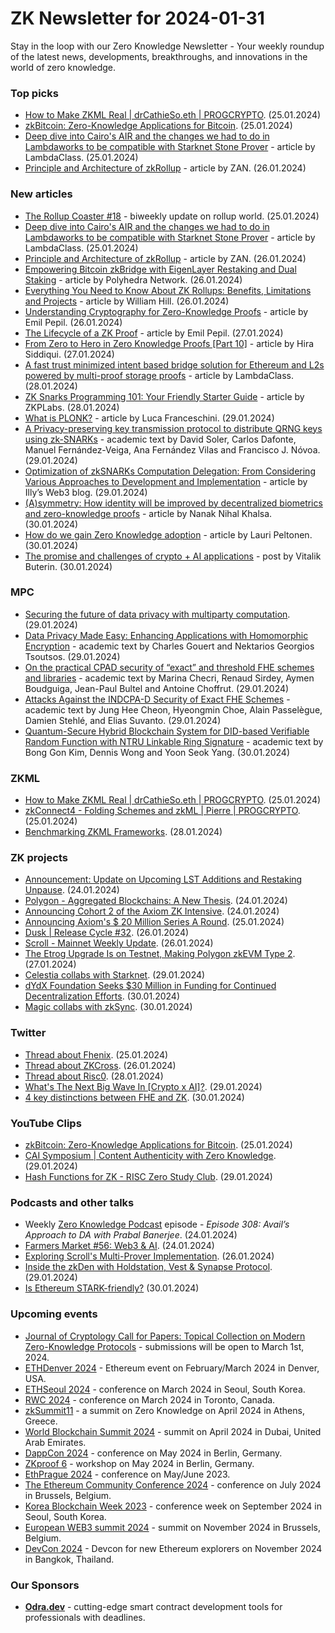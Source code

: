 # ZK Newsletter for 2024-01-31
Stay in the loop with our Zero Knowledge Newsletter - Your weekly roundup of the latest news, developments, breakthroughs, and innovations in the world of zero knowledge.

### Top picks
* [How to Make ZKML Real | drCathieSo.eth | PROGCRYPTO](https://www.youtube.com/watch?v=Oaps00Mgvy0). (25.01.2024)
* [zkBitcoin: Zero-Knowledge Applications for Bitcoin](https://www.youtube.com/watch?v=2a0UYT5nbEA). (25.01.2024)
* [Deep dive into Cairo's AIR and the changes we had to do in Lambdaworks to be compatible with Starknet Stone Prover](https://blog.lambdaclass.com/deep-dive-into-cairos-air-and-the-changes-we-had-to-do-in-lambdaworks-to-be-compatible-with-starknet-stone-prover/) - article by LambdaClass. (25.01.2024)
* [Principle and Architecture of zkRollup](https://medium.com/@zan.top/principle-and-architecture-of-zkrollup-1c2c5d15ac79) - article by ZAN. (26.01.2024)

### New articles 
* [The Rollup Coaster #18](https://taiko.mirror.xyz/64ZjsI5mGqYrMXDdhbOa67FncRPXOQaU1R6lRrHeTmQ) - biweekly update on rollup world. (25.01.2024)
* [Deep dive into Cairo's AIR and the changes we had to do in Lambdaworks to be compatible with Starknet Stone Prover](https://blog.lambdaclass.com/deep-dive-into-cairos-air-and-the-changes-we-had-to-do-in-lambdaworks-to-be-compatible-with-starknet-stone-prover/) - article by LambdaClass. (25.01.2024)
* [Principle and Architecture of zkRollup](https://medium.com/@zan.top/principle-and-architecture-of-zkrollup-1c2c5d15ac79) - article by ZAN. (26.01.2024)
* [Empowering Bitcoin zkBridge with EigenLayer Restaking and Dual Staking](https://polyhedra.medium.com/empowering-bitcoin-zkbridge-with-eigenlayer-restaking-and-dual-staking-f0e269b113a0) - article by Polyhedra Network. (26.01.2024)
* [Everything You Need to Know About ZK Rollups: Benefits, Limitations and Projects](https://medium.com/coinmonks/everything-to-know-about-zk-rollups-benefits-limitations-projects-4ef8fbb1c32a) - article by William Hill. (26.01.2024)
* [Understanding Cryptography for Zero-Knowledge Proofs](https://medium.com/@emilpepil/understanding-cryptography-for-zero-knowledge-proofs-bc405304be4e) - article by Emil Pepil. (26.01.2024)
* [The Lifecycle of a ZK Proof](https://medium.com/@emilpepil/the-lifecycle-of-a-zk-proof-e4fd1303dabd) - article by Emil Pepil. (27.01.2024)
* [From Zero to Hero in Zero Knowledge Proofs [Part 10]](https://medium.com/coinmonks/from-zero-to-hero-in-zero-knowledge-proofs-part-10-0f4e76849d0a) - article by Hira Siddiqui. (27.01.2024)
* [A fast trust minimized intent based bridge solution for Ethereum and L2s powered by multi-proof storage proofs](https://blog.lambdaclass.com/a-fast-trust-minimized-intent-based-bridge-solution-for-ethereum-and-l2s-powered-by-multi-proof-storage-proofs/) - article by LambdaClass. (28.01.2024)
* [ZK Snarks Programming 101: Your Friendly Starter Guide](https://zkplabs.network/blog/ZK-snarks-Programming-101-Your-Friendly-Starter-Guide) - article by ZKPLabs. (28.01.2024)
* [What is PLONK?](https://medium.com/@lucafra92/what-is-plonk-29c56f326cf6) - article by Luca Franceschini. (29.01.2024)
* [A Privacy-preserving key transmission protocol to distribute QRNG keys using zk-SNARKs](https://arxiv.org/pdf/2401.16170.pdf) - academic text by David Soler, Carlos Dafonte, Manuel Fernández-Veiga, Ana Fernández Vilas and Francisco J. Nóvoa. (29.01.2024)
* [Optimization of zkSNARKs Computation Delegation: From Considering Various Approaches to Development and Implementation](https://web3illy.medium.com/optimization-of-zksnarks-computation-delegation-from-considering-various-approaches-to-development-8073400d95e6) - article by Illy’s Web3 blog. (29.01.2024)
* [(A)symmetry: How identity will be improved by decentralized biometrics and zero-knowledge proofs](https://medium.com/holonym/a-symmetry-how-identity-will-be-improved-by-decentralized-biometrics-and-zero-knowledge-proofs-eb2f47e05b75) - article by Nanak Nihal Khalsa. (30.01.2024)
* [How do we gain Zero Knowledge adoption](https://medium.com/@laurippeltonen/how-do-we-gain-zero-knowledge-adoption-2b5b799240b4) - article by Lauri Peltonen. (30.01.2024)
* [The promise and challenges of crypto + AI applications](https://vitalik.eth.limo/general/2024/01/30/cryptoai.html) - post by Vitalik Buterin. (30.01.2024)

### MPC
* [Securing the future of data privacy with multiparty computation](https://technode.global/2024/01/29/securing-the-future-of-data-privacy-with-multiparty-computation/). (29.01.2024)
* [Data Privacy Made Easy: Enhancing Applications with Homomorphic Encryption](https://eprint.iacr.org/2024/118.pdf) - academic text by Charles Gouert and Nektarios Georgios Tsoutsos. (29.01.2024)
* [On the practical CPAD security of “exact” and threshold FHE schemes and libraries](https://eprint.iacr.org/2024/116.pdf) - academic text by Marina Checri, Renaud Sirdey, Aymen Boudguiga, Jean-Paul Bultel and Antoine Choffrut. (29.01.2024)
* [Attacks Against the INDCPA-D Security of Exact FHE Schemes](https://eprint.iacr.org/2024/127.pdf) - academic text by Jung Hee Cheon, Hyeongmin Choe, Alain Passelègue, Damien Stehlé, and Elias Suvanto. (29.01.2024)
* [Quantum-Secure Hybrid Blockchain System for DID-based Verifiable Random Function with NTRU Linkable Ring Signature](https://arxiv.org/pdf/2401.16906.pdf) - academic text by Bong Gon Kim, Dennis Wong and Yoon Seok Yang. (30.01.2024)

### ZKML
* [How to Make ZKML Real | drCathieSo.eth | PROGCRYPTO](https://www.youtube.com/watch?v=Oaps00Mgvy0). (25.01.2024)
* [zkConnect4 - Folding Schemes and zkML | Pierre | PROGCRYPTO](https://www.youtube.com/watch?v=a_AO1xedXas). (25.01.2024)
* [Benchmarking ZKML Frameworks](https://blog.ezkl.xyz/post/benchmarks/). (28.01.2024)

### ZK projects
* [Announcement: Update on Upcoming LST Additions and Restaking Unpause](https://www.blog.eigenlayer.xyz/update-on-upcoming-lst-additions-and-restaking-unpause/). (24.01.2024)
* [Polygon - Aggregated Blockchains: A New Thesis](https://polygon.technology/blog/aggregated-blockchains-a-new-thesis). (24.01.2024)
* [Announcing Cohort 2 of the Axiom ZK Intensive](https://blog.axiom.xyz/zk-intensive-2/). (24.01.2024)
* [Announcing Axiom's $ 20 Million Series A Round](https://blog.axiom.xyz/funding/). (25.01.2024) 
* [Dusk | Release Cycle #32](https://dusk.network/news/release-cycle-update-32/). (26.01.2024)
* [Scroll - Mainnet Weekly Update](https://twitter.com/Scroll_ZKP/status/1750999052978929805). (26.01.2024)
* [The Etrog Upgrade Is on Testnet, Making Polygon zkEVM Type 2](https://polygon.technology/blog/the-etrog-upgrade-is-on-testnet-making-polygon-zkevm-fully-type-2). (27.01.2024)
* [Celestia collabs with Starknet](https://twitter.com/Starknet/status/1752014804972134668). (29.01.2024)
* [dYdX Foundation Seeks $30 Million in Funding for Continued Decentralization Efforts](https://daotimes.com/dydx-foundation-seeks-30-million-in-funding-for-continued-decentralization-efforts/). (30.01.2024)
* [Magic collabs with zkSync](https://magic.link/posts/zksync-magic-partner?utm_medium=organic-social&utm_source=twitter&utm_campaign=na&utm_content=blogpost&utm_term=na). (30.01.2024)

### Twitter
* [Thread about Fhenix](https://twitter.com/FhenixIO/status/1750507922973458762). (25.01.2024)
* [Thread about ZKCross](https://twitter.com/thezkcross/status/1750779813856714753). (26.01.2024)
* [Thread about Risc0](https://twitter.com/naruto11eth/status/1751705968348426565). (28.01.2024)
* [What's The Next Big Wave In [Crypto x AI]?](https://twitter.com/DistilledCrypto/status/1752020958611976355). (29.01.2024)
* [4 key distinctions between FHE and ZK](https://twitter.com/FhenixIO/status/1752418065910833264). (30.01.2024)

### YouTube Clips
* [zkBitcoin: Zero-Knowledge Applications for Bitcoin](https://www.youtube.com/watch?v=2a0UYT5nbEA). (25.01.2024)
* [CAI Symposium | Content Authenticity with Zero Knowledge](https://www.youtube.com/watch?v=fF9VrtiwQ00). (29.01.2024)
* [Hash Functions for ZK - RISC Zero Study Club](https://www.youtube.com/watch?v=_MIxjDs70W8). (29.01.2024)

### Podcasts and other talks
* Weekly [Zero Knowledge Podcast](https://zeroknowledge.fm/308-2/) episode - *Episode 308: Avail’s Approach to DA with Prabal Banerjee*. (24.01.2024) 
* [Farmers Market #56: Web3 & AI](https://twitter.com/DaoChemist/status/1749477095623831553). (24.01.2024)
* [Exploring Scroll's Multi-Prover Implementation](https://www.youtube.com/watch?v=fphO5KotaDg). (26.01.2024)
* [Inside the zkDen with Holdstation, Vest & Synapse Protocol](https://twitter.com/zksync/status/1752009844435955823). (29.01.2024)
* [Is Ethereum STARK-friendly?](https://www.youtube.com/watch?v=cB2C5Q3JBNM) (30.01.2024)
 
### Upcoming events
* [Journal of Cryptology Call for Papers: Topical Collection on Modern Zero-Knowledge Protocols](https://iacr.org/jofc/TopicalCollection-mzkp.html) -  submissions will be open to March 1st, 2024. 
* [ETHDenver 2024](http://ethdenver.com/) - Ethereum event on February/March 2024 in Denver, USA.
* [ETHSeoul 2024](https://www.ethseoul.org/) - conference on March 2024 in Seoul, South Korea. 
* [RWC 2024](https://rwc.iacr.org/2024/) - conference on March 2024 in Toronto, Canada. 
* [zkSummit11](https://www.zksummit.com/) - a summit on Zero Knowledge on April 2024 in Athens, Greece. 
* [World Blockchain Summit 2024](https://www.worldblockchainsummit.com/dxb-apr-24) - summit on April 2024 in Dubai, United Arab Emirates.
* [DappCon 2024](https://www.dappcon.io/) - conference on May 2024 in Berlin, Germany. 
* [ZKproof 6](https://zkproof.org/events/zkproof-6-berlin/) - workshop on May 2024 in Berlin, Germany. 
* [EthPrague 2024](https://ethprague.com/) - conference on May/June 2023.
* [The Ethereum Community Conference 2024](https://ethcc.io/) - conference on July 2024 in Brussels, Belgium. 
* [Korea Blockchain Week 2023](https://koreablockchainweek.com/) - conference week on September 2024 in Seoul, South Korea.
* [European WEB3 summit 2024](https://www.web3eurosummit.eu/) - summit on November 2024 in Brussels, Belgium.
* [DevCon 2024](https://devcon.org/) - Devcon for new Ethereum explorers on November 2024 in Bangkok, Thailand.

### Our Sponsors
* **[Odra.dev](https://odra.dev)** - cutting-edge smart contract development tools for professionals with deadlines.
